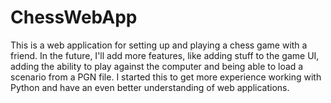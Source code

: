 # ChessWebApp

This is a web application for setting up and playing a chess game with a friend. In the future, I'll add more features, like adding stuff to the game UI, adding the ability to play against the computer and being able to load a scenario from a PGN file. I started this to get more experience working with Python and have an even better understanding of web applications.
